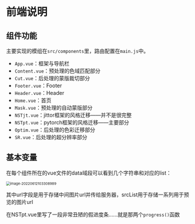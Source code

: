 # 前端说明

## 组件功能

主要实现的模组在`src/components`里，路由配置在`main.js`中。

* `App.vue`：框架与导航栏
* `Content.vue`：预处理的色域匹配部分
* `Cut.vue`：后处理的蒙版裁切部分
* `Footer.vue`：Footer
* `Header.vue`：Header
* `Home.vue`：首页
* `Mask.vue`：预处理的自动蒙版部分
* `NSTjt.vue`：jittor框架的风格迁移——并不是很完整
* `NSTpt.vue`：pytorch框架的风格迁移——主要部分
* `Optim.vue`：后处理的色彩迁移部分
* `SR.vue`：后处理的超分辨率部分

## 基本变量

在每个组件所在的vue文件的data域段可以看到几个字符串和对应的list：

<img src="https://ruin-typora.oss-cn-beijing.aliyuncs.com/image-20220612103308989.png" alt="image-20220612103308989" style="zoom:67%;" />

其中url字段是用于存储中间图片url并传给服务器，srcList用于存储一系列用于预览的图片url

在NSTpt.vue里写了一段非常丑陋的假进度条……就是那两个`progress()`函数